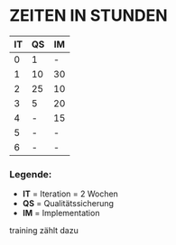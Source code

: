# ZEITEN IN STUNDEN
IT | QS | IM
-|-|-
0 | 1 | -
1 | 10 | 30
2 | 25 |10
3 | 5 |20
4 | - |15
5 | - | -
6 | - | -

### Legende:
* **IT** = Iteration = 2 Wochen
* **QS** = Qualitätssicherung
* **IM** = Implementation

training zählt dazu
